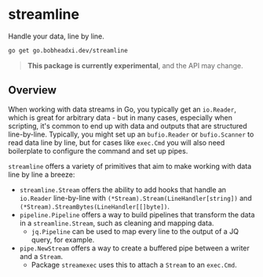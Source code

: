 # streamline

Handle your data, line by line.

```sh
go get go.bobheadxi.dev/streamline
```

> **This package is currently experimental**, and the API may change.

## Overview

When working with data streams in Go, you typically get an `io.Reader`, which is great for arbitrary data - but in many cases, especially when scripting, it's common to end up with data and outputs that are structured line-by-line.
Typically, you might set up an `bufio.Reader` or `bufio.Scanner` to read data line by line, but for cases like `exec.Cmd` you will also need boilerplate to configure the command and set up pipes.

`streamline` offers a variety of primitives that aim to make working with data line by line a breeze:

- `streamline.Stream` offers the ability to add hooks that handle an `io.Reader` line-by-line with `(*Stream).Stream(LineHandler[string])` and `(*Stream).StreamBytes(LineHandler[[]byte])`.
- `pipeline.Pipeline` offers a way to build pipelines that transform the data in a `streamline.Stream`, such as cleaning and mapping data.
  - `jq.Pipeline` can be used to map every line to the output of a JQ query, for example.
- `pipe.NewStream` offers a way to create a buffered pipe between a writer and a `Stream`.
  - Package `streamexec` uses this to attach a `Stream` to an `exec.Cmd`.
